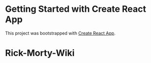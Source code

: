 # Getting Started with Create React App

This project was bootstrapped with [Create React App](https://github.com/facebook/create-react-app).


# Rick-Morty-Wiki
